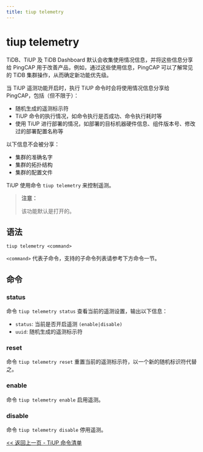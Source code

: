 ```yaml
---
title: tiup telemetry
---
```


# tiup telemetry

TiDB、TiUP 及 TiDB Dashboard 默认会收集使用情况信息，并将这些信息分享给 PingCAP 用于改善产品，例如，通过这些使用信息，PingCAP 可以了解常见的 TiDB 集群操作，从而确定新功能优先级。

当 TiUP 遥测功能开启时，执行 TiUP 命令时会将使用情况信息分享给 PingCAP，包括（但不限于）：

- 随机生成的遥测标示符
- TiUP 命令的执行情况，如命令执行是否成功、命令执行耗时等
- 使用 TiUP 进行部署的情况，如部署的目标机器硬件信息、组件版本号、修改过的部署配置名称等

以下信息不会被分享：

- 集群的准确名字
- 集群的拓扑结构
- 集群的配置文件

TiUP 使用命令 `tiup telemetry` 来控制遥测。

> **注意：**
>
> 该功能默认是打开的。

## 语法

```shell
tiup telemetry <command>
```

`<command>` 代表子命令，支持的子命令列表请参考下方命令一节。

## 命令

### status

命令 `tiup telemetry status` 查看当前的遥测设置，输出以下信息：

- `status`: 当前是否开启遥测 `(enable|disable)`
- `uuid`: 随机生成的遥测标示符

### reset

命令 `tiup telemetry reset` 重置当前的遥测标示符，以一个新的随机标识符代替之。

### enable

命令 `tiup telemetry enable` 启用遥测。

### disable

命令 `tiup telemetry disable` 停用遥测。

[<< 返回上一页 - TiUP 命令清单](/tiup/tiup-reference.md#命令清单)